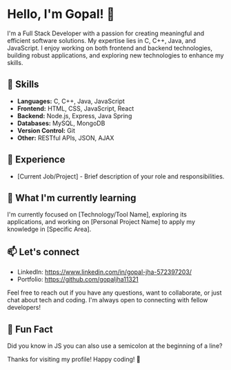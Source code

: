# Hello, I'm Gopal! 👋

I'm a Full Stack Developer with a passion for creating meaningful and efficient software solutions. My expertise lies in C, C++, Java, and JavaScript. I enjoy working on both frontend and backend technologies, building robust applications, and exploring new technologies to enhance my skills.

## 🚀 Skills

- **Languages:** C, C++, Java, JavaScript
- **Frontend:** HTML, CSS, JavaScript, React
- **Backend:** Node.js, Express, Java Spring
- **Databases:** MySQL, MongoDB
- **Version Control:** Git
- **Other:** RESTful APIs, JSON, AJAX

## 💼 Experience

- [Current Job/Project] - Brief description of your role and responsibilities.

## 🌱 What I'm currently learning

I'm currently focused on [Technology/Tool Name], exploring its applications, and working on [Personal Project Name] to apply my knowledge in [Specific Area].

## 📫 Let's connect

- LinkedIn: https://www.linkedin.com/in/gopal-jha-572397203/
- Portfolio: https://github.com/gopaljha11321

Feel free to reach out if you have any questions, want to collaborate, or just chat about tech and coding. I'm always open to connecting with fellow developers!

## 🌟 Fun Fact

Did you know in JS you can also use a semicolon at the beginning of a line?

Thanks for visiting my profile! Happy coding! 🚀
